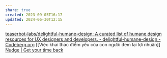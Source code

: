 ```yaml
---
share: true
created: 2023-09-05T16:17
updated: 2024-06-30T12:15
---
```

[teaserbot-labs/delightful-humane-design: A curated list of humane design resources for UX designers and developers. - delightful-humane-design - Codeberg.org](https://codeberg.org/teaserbot-labs/delightful-humane-design "teaserbot-labs/delightful-humane-design: A curated list of humane design resources for UX designers and developers. - delightful-humane-design - Codeberg.org")
[[Việc khai thác điểm yếu của con người đem lại lợi nhuận]]
[Nudge | Get your time back](https://nudgeware.io/)